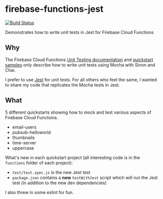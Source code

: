 # firebase-functions-jest
[![Build Status](https://travis-ci.org/jedfonner/firebase-functions-jest.svg?branch=master)](https://travis-ci.org/jedfonner/firebase-functions-jest)

Demonstrates how to write unit tests in Jest for Firebase Cloud Functions

## Why
The Firebase Cloud Functions [Unit Testing documentation](https://firebase.google.com/docs/functions/unit-testing) and [quickstart samples](https://github.com/firebase/functions-samples/tree/master/quickstarts) only describe how to write unit tests using Mocha with Sinon and Chai.

I prefer to use [Jest](https://facebook.github.io/jest/) for unit tests.  For all others who feel the same, I wanted to share my code that replicates the Mocha tests in Jest.

## What
5 different quickstarts showing how to mock and test various aspects of Firebase Cloud Functions.
* email-users
* pubsub-helloworld
* thumbnails
* time-server
* uppercase

What's new in each quickstart project (all interesting code is in the `functions` folder of each project):
* `test/test.spec.js` is the new Jest test
* `package.json` contains a **new** `testWithJest` script which will run the Jest test (in addition to the new dev dependencies)

I also threw in some eslint for fun.
